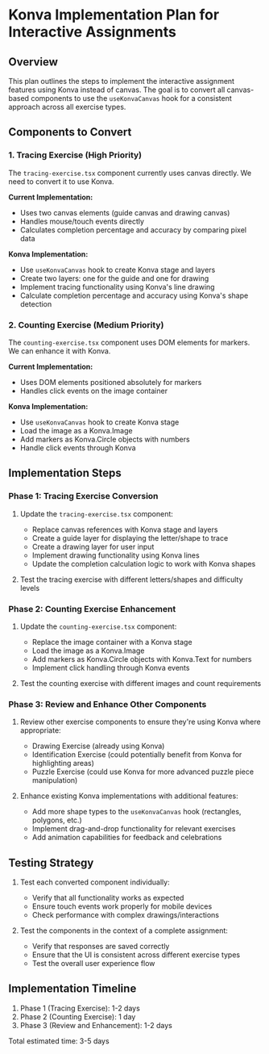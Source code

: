 # Konva Implementation Plan for Interactive Assignments

## Overview
This plan outlines the steps to implement the interactive assignment features using Konva instead of canvas. The goal is to convert all canvas-based components to use the `useKonvaCanvas` hook for a consistent approach across all exercise types.

## Components to Convert

### 1. Tracing Exercise (High Priority)
The `tracing-exercise.tsx` component currently uses canvas directly. We need to convert it to use Konva.

**Current Implementation:**
- Uses two canvas elements (guide canvas and drawing canvas)
- Handles mouse/touch events directly
- Calculates completion percentage and accuracy by comparing pixel data

**Konva Implementation:**
- Use `useKonvaCanvas` hook to create Konva stage and layers
- Create two layers: one for the guide and one for drawing
- Implement tracing functionality using Konva's line drawing
- Calculate completion percentage and accuracy using Konva's shape detection

### 2. Counting Exercise (Medium Priority)
The `counting-exercise.tsx` component uses DOM elements for markers. We can enhance it with Konva.

**Current Implementation:**
- Uses DOM elements positioned absolutely for markers
- Handles click events on the image container

**Konva Implementation:**
- Use `useKonvaCanvas` hook to create Konva stage
- Load the image as a Konva.Image
- Add markers as Konva.Circle objects with numbers
- Handle click events through Konva

## Implementation Steps

### Phase 1: Tracing Exercise Conversion

1. Update the `tracing-exercise.tsx` component:
   - Replace canvas references with Konva stage and layers
   - Create a guide layer for displaying the letter/shape to trace
   - Create a drawing layer for user input
   - Implement drawing functionality using Konva lines
   - Update the completion calculation logic to work with Konva shapes

2. Test the tracing exercise with different letters/shapes and difficulty levels

### Phase 2: Counting Exercise Enhancement

1. Update the `counting-exercise.tsx` component:
   - Replace the image container with a Konva stage
   - Load the image as a Konva.Image
   - Add markers as Konva.Circle objects with Konva.Text for numbers
   - Implement click handling through Konva events

2. Test the counting exercise with different images and count requirements

### Phase 3: Review and Enhance Other Components

1. Review other exercise components to ensure they're using Konva where appropriate:
   - Drawing Exercise (already using Konva)
   - Identification Exercise (could potentially benefit from Konva for highlighting areas)
   - Puzzle Exercise (could use Konva for more advanced puzzle piece manipulation)

2. Enhance existing Konva implementations with additional features:
   - Add more shape types to the `useKonvaCanvas` hook (rectangles, polygons, etc.)
   - Implement drag-and-drop functionality for relevant exercises
   - Add animation capabilities for feedback and celebrations

## Testing Strategy

1. Test each converted component individually:
   - Verify that all functionality works as expected
   - Ensure touch events work properly for mobile devices
   - Check performance with complex drawings/interactions

2. Test the components in the context of a complete assignment:
   - Verify that responses are saved correctly
   - Ensure that the UI is consistent across different exercise types
   - Test the overall user experience flow

## Implementation Timeline

1. Phase 1 (Tracing Exercise): 1-2 days
2. Phase 2 (Counting Exercise): 1 day
3. Phase 3 (Review and Enhancement): 1-2 days

Total estimated time: 3-5 days
